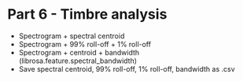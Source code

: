 # Part 6 - Timbre analysis
- Spectrogram + spectral centroid
- Spectrogram + 99% roll-off + 1% roll-off
- Spectrogram + centroid + bandwidth
 (librosa.feature.spectral_bandwidth)
-	Save spectral centroid, 99% roll-off, 1% roll-off, bandwidth as .csv
